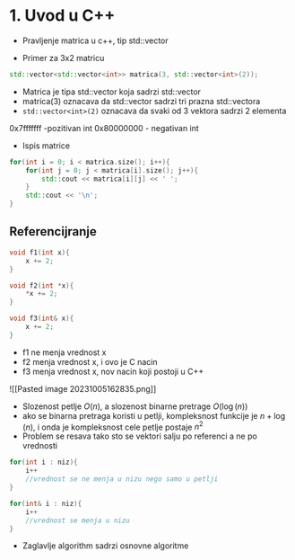
# 1. Uvod u C++

- Pravljenje matrica u c++, tip std::vector

- Primer za 3x2 matricu
```cpp
std::vector<std::vector<int>> matrica(3, std::vector<int>(2));
```
- Matrica je tipa std::vector koja sadrzi std::vector
- matrica(3) oznacava da std::vector sadrzi tri prazna std::vectora 
- `std::vector<int>(2)` oznacava da svaki od 3 vektora sadrzi 2 elementa

0x7fffffff -pozitivan int 
0x80000000 - negativan int


- Ispis matrice

```cpp
for(int i = 0; i < matrica.size(); i++){
	for(int j = 0; j < matrica[i].size(); j++){
		std::cout << matrica[i][j] << ' ';
	}
	std::cout << '\n';
}
```

## **Referencijranje**

```cpp
void f1(int x){
	x += 2;
}

void f2(int *x){
	*x += 2;
}

void f3(int& x){
	x += 2;
}
```
- f1 ne menja vrednost x
- f2 menja vrednost x, i ovo je C nacin
- f3 menja vrednost x, nov nacin koji postoji u C++

![[Pasted image 20231005162835.png]]

- Slozenost petlje $O(n)$, a slozenost binarne pretrage $O(\log(n))$
- ako se binarna pretraga koristi u petlji, kompleksnost funkcije je $n + \log(n)$, i onda je kompleksnost cele petlje postaje $n^2$ 
- Problem se resava tako sto se vektori salju po referenci a ne po vrednosti

```cpp
for(int i : niz){
	i++
	//vrednost se ne menja u nizu nego samo u petlji
}

for(int& i : niz){
	i++
	//vrednost se menja u nizu
}
```

- Zaglavlje algorithm sadrzi osnovne algoritme